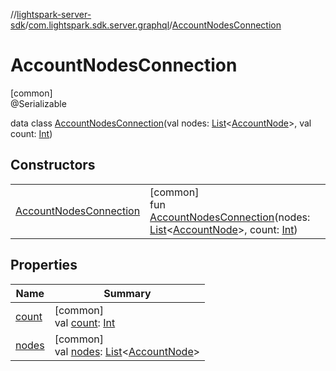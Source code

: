 //[lightspark-server-sdk](../../../index.md)/[com.lightspark.sdk.server.graphql](../index.md)/[AccountNodesConnection](index.md)

# AccountNodesConnection

[common]\
@Serializable

data class [AccountNodesConnection](index.md)(val nodes: [List](https://kotlinlang.org/api/latest/jvm/stdlib/kotlin.collections/-list/index.html)&lt;[AccountNode](../-account-node/index.md)&gt;, val count: [Int](https://kotlinlang.org/api/latest/jvm/stdlib/kotlin/-int/index.html))

## Constructors

| | |
|---|---|
| [AccountNodesConnection](-account-nodes-connection.md) | [common]<br>fun [AccountNodesConnection](-account-nodes-connection.md)(nodes: [List](https://kotlinlang.org/api/latest/jvm/stdlib/kotlin.collections/-list/index.html)&lt;[AccountNode](../-account-node/index.md)&gt;, count: [Int](https://kotlinlang.org/api/latest/jvm/stdlib/kotlin/-int/index.html)) |

## Properties

| Name | Summary |
|---|---|
| [count](count.md) | [common]<br>val [count](count.md): [Int](https://kotlinlang.org/api/latest/jvm/stdlib/kotlin/-int/index.html) |
| [nodes](nodes.md) | [common]<br>val [nodes](nodes.md): [List](https://kotlinlang.org/api/latest/jvm/stdlib/kotlin.collections/-list/index.html)&lt;[AccountNode](../-account-node/index.md)&gt; |
